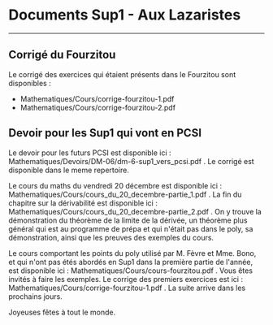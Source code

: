 # Documents Sup1 - Aux Lazaristes

---

## Corrigé du Fourzitou

Le corrigé des exercices qui étaient présents dans le Fourzitou sont disponibles :
- Mathematiques/Cours/corrige-fourzitou-1.pdf
- Mathematiques/Cours/corrige-fourzitou-2.pdf

## Devoir pour les Sup1 qui vont en PCSI

Le devoir pour les futurs PCSI est disponible ici : Mathematiques/Devoirs/DM-06/dm-6-sup1_vers_pcsi.pdf . Le corrigé est disponible dans le meme repertoire.

Le cours du maths du vendredi 20 décembre est disponible ici : Mathematiques/Cours/cours_du_20_decembre-partie_1.pdf . La fin du chapitre sur la dérivabilité est disponible ici : Mathematiques/Cours/cours_du_20_decembre-partie_2.pdf . On y trouve la démonstration du théorème de la limite de la dérivée, un théorème plus général qui est au programme de prépa et qui n'était pas dans le poly, sa démonstration, ainsi que les preuves des exemples du cours.

Le cours comportant les points du poly utilisé par M. Fèvre et Mme. Bono, et qui n'ont pas étés abordés en Sup1 dans la première partie de l'année, est disponible ici : Mathematiques/Cours/cours-fourzitou.pdf . Vous êtes invités à faire les exemples. Le corrige des premiers exercices est ici : Mathematiques/Cours/corrige-fourzitou-1.pdf . La suite arrive dans les prochains jours.

Joyeuses fêtes à tout le monde.